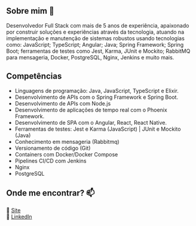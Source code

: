 ## Sobre mim 👋

Desenvolvedor Full Stack com mais de 5 anos de experiência, apaixonado por construir soluções e experiências através da tecnologia, atuando na implementação e manutenção de sistemas robustos usando tecnologias como: JavaScript; TypeScript; Angular; Java; Spring Framework; Spring Boot; ferramentas de testes como Jest, Karma, JUnit e Mockito; RabbitMQ para mensageria, Docker, PostgreSQL, Nginx, Jenkins e muito mais.

## Competências

- Linguagens de programação: Java, JavaScript, TypeScript e Elixir.
- Desenvolvimento de APIs com o Spring Framework e Spring Boot.
- Desenvolvimento de APIs com Node.js
- Desenvolvimento de aplicações de tempo real com o Phoenix Framework.
- Desenvolvimento de SPA com o Angular, React, React Native.
- Ferramentas de testes: Jest e Karma (JavaScript) | JUnit e Mockito (Java)
- Conhecimento em mensageria (Rabbitmq)
- Versionamento de código (Git)
- Containers com Docker/Docker Compose
- Pipelines CI/CD com Jenkins
- Nginx
- PostgreSQL


## Onde me encontrar? 📫

🚀 [Site](https://henriquebarrosx.com.br/) <br>
💼 [LinkedIn](https://www.linkedin.com/in/henriquebarrosx/)
